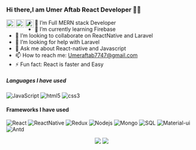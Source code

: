 ### Hi there,I am Umer Aftab React Developer 👋😄 

<a href="https://twitter.com/umeraftab7747">
  <img align="left" alt="Pawan's Twitter" width="22px" src="https://cdn.jsdelivr.net/npm/simple-icons@v3/icons/twitter.svg" />
</a>
<a href="https://github.com/Umeraftab7747">
  <img align="left" alt="Pawan's Github" width="22px" src="https://cdn.jsdelivr.net/npm/simple-icons@v3/icons/github.svg" />
</a>
<a href="https://www.facebook.com/Ranaomar321">
  <img align="left" alt="Pawan's Facebook" width="22px" src="https://cdn.jsdelivr.net/npm/simple-icons@v3/icons/facebook.svg" />
</a>


- 🔭 I’m Full MERN stack Developer
- 🌱 I’m currently learning Firebase
- 👯 I’m looking to collaborate on ReactNative and Laravel
- 🤔 I’m looking for help with Laravel
- 💬 Ask me about React-native and Javascript
- 📫 How to reach me: Umeraftab7747@gmail.com
- ⚡ Fun fact: React is faster and Easy


##### Languages I have used

![JavaScript](https://img.shields.io/badge/-javascript-000000?style=flat&logo=JavaScript)
![html5](https://img.shields.io/badge/-html5-000000?style=flat&logo=html5)
![css3](https://img.shields.io/badge/-css3-000000?style=flat&logo=css3)


#### Frameworks I have used

![React](https://img.shields.io/badge/-React-000000?style=flat&logo=React)
![ReactNative](https://img.shields.io/badge/-ReactNative-000000?style=flat&logo=ReactNative)
![Redux](https://img.shields.io/badge/-Redux-000000?style=flat&logo=redux)
![Nodejs](https://img.shields.io/badge/-node.js-000000?style=flat&logo=node.js)
![Mongo](https://img.shields.io/badge/-mongo-000000?style=flat&logo=mongodb)
![SQL](https://img.shields.io/badge/-SQL-000000?style=flat&logo=MySQL)
![Material-ui](https://img.shields.io/badge/-materialUi-000000?style=flat&logo=material-ui)
![Antd](https://img.shields.io/badge/-Antd-000000?style=flat&logo=Antd)



<p align="center">
<img src="https://github-readme-stats.vercel.app/api/top-langs/?username=Umeraftab7747&hide_langs_below=1&layout=compact&theme=dark">
<img src="https://github-readme-stats.vercel.app/api?username=Umeraftab7747&show_icons=true&theme=dark">
</p>
